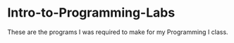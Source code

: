 # Intro-to-Programming-Labs
These are the programs I was required to make for my Programming I class.
